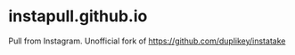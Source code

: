 # instapull.github.io
Pull from Instagram. Unofficial fork of https://github.com/duplikey/instatake
